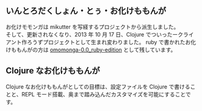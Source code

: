 いんとろだくしょん・とぅ・お化けももんが
----------------------------------------------------------------

お化けモモンガは mikutter を写経するプロジェクトから派生しました。  
そして、更新されなくなり、2013 年 10 月 17 日、Clojure でついったークライアント作ろうずプロジェクトとして生まれ変わりました。
ruby で書かれたお化けももんがの方は [omomonga-0.0_ruby-edition](https://github.com/noqisofon/OMomonga/tree/omomonga-0.0_ruby-edition) として残しています。

## Clojure なお化けももんが

Clojure なお化けももんがとしての目標は、設定ファイルを Clojure で書けることと、REPL モード搭載、奥まで踏み込んだカスタマイズを可能にすることです。
